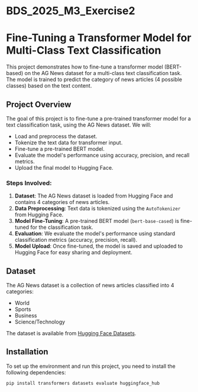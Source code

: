 # BDS_2025_M3_Exercise2

# Fine-Tuning a Transformer Model for Multi-Class Text Classification

This project demonstrates how to fine-tune a transformer model (BERT-based) on the AG News dataset for a multi-class text classification task. The model is trained to predict the category of news articles (4 possible classes) based on the text content.

## Project Overview

The goal of this project is to fine-tune a pre-trained transformer model for a text classification task, using the AG News dataset. We will:
- Load and preprocess the dataset.
- Tokenize the text data for transformer input.
- Fine-tune a pre-trained BERT model.
- Evaluate the model's performance using accuracy, precision, and recall metrics.
- Upload the final model to Hugging Face.

### Steps Involved:
1. **Dataset**: The AG News dataset is loaded from Hugging Face and contains 4 categories of news articles.
2. **Data Preprocessing**: Text data is tokenized using the `AutoTokenizer` from Hugging Face.
3. **Model Fine-Tuning**: A pre-trained BERT model (`bert-base-cased`) is fine-tuned for the classification task.
4. **Evaluation**: We evaluate the model's performance using standard classification metrics (accuracy, precision, recall).
5. **Model Upload**: Once fine-tuned, the model is saved and uploaded to Hugging Face for easy sharing and deployment.

## Dataset

The AG News dataset is a collection of news articles classified into 4 categories:
- World
- Sports
- Business
- Science/Technology

The dataset is available from [Hugging Face Datasets](https://huggingface.co/datasets/ag_news).

## Installation

To set up the environment and run this project, you need to install the following dependencies:

```bash
pip install transformers datasets evaluate huggingface_hub



